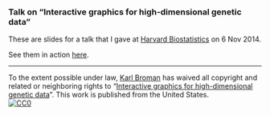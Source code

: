 ### Talk on &ldquo;Interactive graphics for high-dimensional genetic data&rdquo;

These are slides for a talk that I gave at
[Harvard Biostatistics](http://www.hsph.harvard.edu/biostatistics/) on 6 Nov 2014.

See them in action [here](https://www.biostat.wisc.edu/~kbroman/presentations/InteractiveGraphs4/).

---

To the extent possible under law,
[Karl Broman](http://github.com/kbroman)
has waived all copyright and related or neighboring rights to
&ldquo;[Interactive graphics for high-dimensional genetic data](https://github.com/kbroman/Talk_InteractiveGraphs4)&rdquo;.
This work is published from the United States.
<br/>
[![CC0](http://i.creativecommons.org/p/zero/1.0/88x31.png)](http://creativecommons.org/publicdomain/zero/1.0/)
